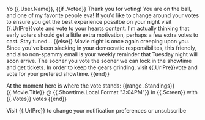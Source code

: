 Yo {{.User.Name}},
{{if .Voted}}
Thank you for voting! You are on the ball, and one of my favorite people eva! If you'd like to change around your votes to ensure 
you get the best experience possilbe on your night visit {{.UrlPre}}vote 
and vote to your hearts content. I'm actually thinking that early voters should get a little extra motivation, perhaps a few extra 
votes to cast. Stay tuned...
{{else}}
Movie night is once again creeping upon you. Since you've been slacking in your democratic responsibilites, this friendly, and also 
non-spammy email is your weekly reminder that Tuesday night will soon arrive. The sooner you vote the sooner we can lock in the 
showtime and get tickets. In order to keep the gears grinding, visit 
{{.UrlPre}}vote and vote for your prefered showtime.
{{end}}

At the moment here is where the vote stands:
{{range .Standings}}
	{{.Movie.Title}} @ {{.Showtime.Local.Format "3:04PM"}} in {{.Screen}} with {{.Votes}} votes
{{end}}

Visit {{.UrlPre}} to change your notification preferences or unsubscribe
